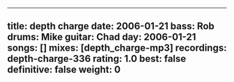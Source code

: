 
---
title: depth charge
date: 2006-01-21
bass:	Rob
drums:	Mike
guitar:	Chad
day: 2006-01-21
songs: []
mixes: [depth_charge-mp3]
recordings: depth-charge-336
rating: 1.0
best: false
definitive: false
weight: 0
---
